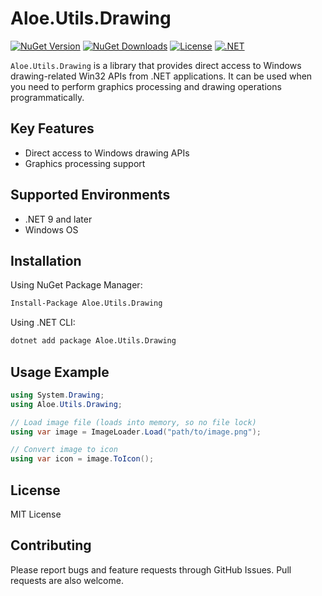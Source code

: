 # Aloe.Utils.Drawing

[![NuGet Version](https://img.shields.io/nuget/v/Aloe.Utils.Drawing.svg)](https://www.nuget.org/packages/Aloe.Utils.Drawing)
[![NuGet Downloads](https://img.shields.io/nuget/dt/Aloe.Utils.Drawing.svg)](https://www.nuget.org/packages/Aloe.Utils.Drawing)
[![License](https://img.shields.io/github/license/ted-sharp/aloe-utils-drawing.svg)](LICENSE)
[![.NET](https://img.shields.io/badge/.NET-9.0-blue.svg)](https://dotnet.microsoft.com/download/dotnet/9.0)

`Aloe.Utils.Drawing` is a library that provides direct access to Windows drawing-related Win32 APIs from .NET applications.
It can be used when you need to perform graphics processing and drawing operations programmatically.

## Key Features

* Direct access to Windows drawing APIs
* Graphics processing support

## Supported Environments

* .NET 9 and later
* Windows OS

## Installation

Using NuGet Package Manager:

```cmd
Install-Package Aloe.Utils.Drawing
```

Using .NET CLI:

```cmd
dotnet add package Aloe.Utils.Drawing
```

## Usage Example

```csharp
using System.Drawing;
using Aloe.Utils.Drawing;

// Load image file (loads into memory, so no file lock)
using var image = ImageLoader.Load("path/to/image.png");

// Convert image to icon
using var icon = image.ToIcon();
```

## License

MIT License

## Contributing

Please report bugs and feature requests through GitHub Issues. Pull requests are also welcome.
